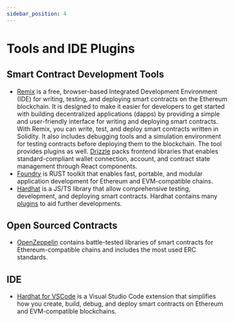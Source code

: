```yaml
---
sidebar_position: 4
---
```


# Tools and IDE Plugins

## Smart Contract Development Tools

- [Remix](https://remix.ethereum.org/#optimize=false&runs=200&evmVersion=null&version=soljson-v0.8.17+commit.8df45f5f.js)
is a free, browser-based Integrated Development Environment (IDE)
for writing, testing, and deploying smart contracts on the Ethereum blockchain.
It is designed to make it easier for developers to get started with building decentralized applications (dapps)
by providing a simple and user-friendly interface for writing and deploying smart contracts.
With Remix, you can write, test, and deploy smart contracts written in Solidity.
It also includes debugging tools and a simulation environment
for testing contracts before deploying them to the blockchain.
The tool provides plugins as well.
[Drizzle](https://trufflesuite.com/docs/drizzle/) packs frontend libraries
that enables standard-compliant wallet connection, account,
and contract state management through React components.
- [Foundry](https://getfoundry.sh/) is RUST toolkit that enables fast, portable,
and modular application development for Ethereum and EVM-compatible chains.
- [Hardhat](https://hardhat.org/) is a JS/TS library that allow comprehensive testing, development, and deploying smart contracts.
Hardhat contains many [plugins](https://hardhat.org/hardhat-runner/plugins) to aid further developments.

## Open Sourced Contracts

- [OpenZeppelin](https://www.openzeppelin.com/contracts) contains battle-tested libraries of smart contracts
for Ethereum-compatible chains and includes the most used ERC standards.

## IDE

- [Hardhat for VSCode](https://hardhat.org/hardhat-vscode/docs/overview) is a Visual Studio Code extension
that simplifies how you create, build, debug,
and deploy smart contracts on Ethereum and EVM-compatible blockchains.
